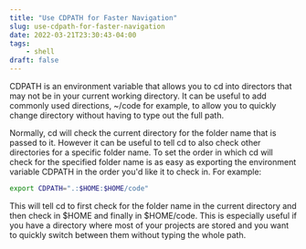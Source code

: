 ```yaml
---
title: "Use CDPATH for Faster Navigation"
slug: use-cdpath-for-faster-navigation
date: 2022-03-21T23:30:43-04:00
tags:
    - shell
draft: false
---
```


CDPATH is an environment variable that allows you to cd into directors that may not be in your current working directory. It can be useful to add commonly used directions, ~/code for example, to allow you to quickly change directory without having to type out the full path.

<!--more-->

Normally, cd will check the current directory for the folder name that is passed to it. However it can be useful to tell cd to also check other directories for a specific folder name. To set the order in which cd will check for the specified folder name is as easy as exporting the environment variable CDPATH in the order you'd like it to check in. For example:

```bash
export CDPATH=".:$HOME:$HOME/code"
```

This will tell cd to first check for the folder name in the current directory and then check in $HOME and finally in $HOME/code. This is especially useful if you have a directory where most of your projects are stored and you want to quickly switch between them without typing the whole path.
